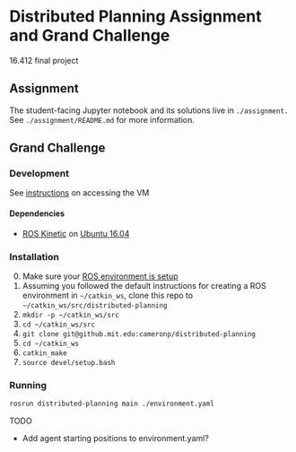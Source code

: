 # Distributed Planning Assignment and Grand Challenge

16.412 final project

## Assignment

The student-facing Jupyter notebook and its solutions live in `./assignment.` See `./assignment/README.md` for more information.

## Grand Challenge

### Development

See [instructions](https://docs.google.com/document/d/1oX_eJmV-vMKZSr4hDh7DyUTJEKLYcL7JspLI2c2MxHc/edit#heading=h.la9ejcobwj1r) on accessing the VM

#### Dependencies

* [ROS Kinetic](http://wiki.ros.org/kinetic) on [Ubuntu 16.04](http://releases.ubuntu.com/16.04/)

### Installation

0. Make sure your [ROS environment is setup](http://wiki.ros.org/ROS/Tutorials/InstallingandConfiguringROSEnvironment)
1. Assuming you followed the default instructions for creating a ROS environment in `~/catkin_ws`, clone this repo to `~/catkin_ws/src/distributed-planning`
  1. `mkdir -p ~/catkin_ws/src`
  2. `cd ~/catkin_ws/src`
  3. `git clone git@github.mit.edu:cameronp/distributed-planning`
2. `cd ~/catkin_ws`
3. `catkin_make`
4. `source devel/setup.bash`

### Running

```sh
rosrun distributed-planning main ./environment.yaml
```

TODO
* Add agent starting positions to environment.yaml?
